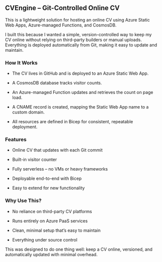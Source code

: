 ## CVEngine – Git-Controlled Online CV

This is a lightweight solution for hosting an online CV using Azure Static Web Apps, Azure-managed Functions, and CosmosDB.

I built this because I wanted a simple, version-controlled way to keep my CV online without relying on third-party builders or manual uploads. Everything is deployed automatically from Git, making it easy to update and maintain.

### How It Works

- The CV lives in GitHub and is deployed to an Azure Static Web App.

- A CosmosDB database tracks visitor counts.

- An Azure-managed Function updates and retrieves the count on page load.

- A CNAME record is created, mapping the Static Web App name to a custom domain.

- All resources are defined in Bicep for consistent, repeatable deployment.

### Features

- Online CV that updates with each Git commit

- Built-in visitor counter

- Fully serverless – no VMs or heavy frameworks

- Deployable end-to-end with Bicep

- Easy to extend for new functionality

### Why Use This?

- No reliance on third-party CV platforms

- Runs entirely on Azure PaaS services

- Clean, minimal setup that’s easy to maintain

- Everything under source control

This was designed to do one thing well: keep a CV online, versioned, and automatically updated with minimal overhead.
